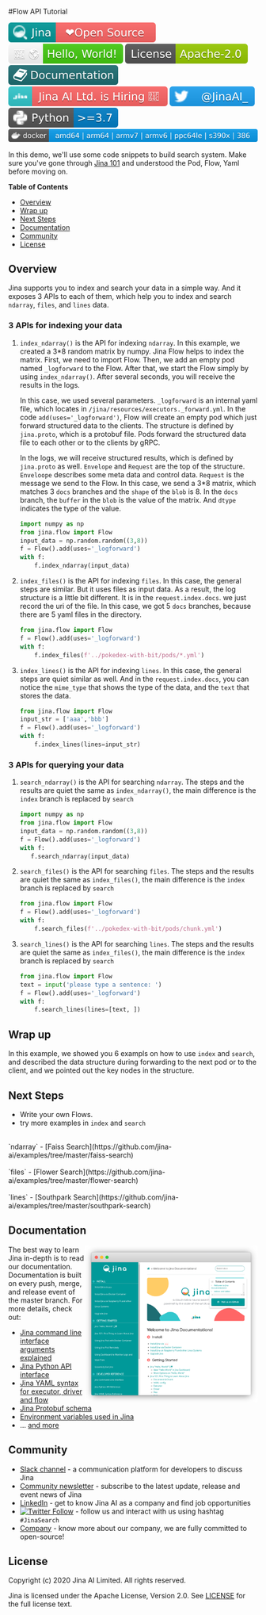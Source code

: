 #Flow API Tutorial 
<p align="center">
 
[![Jina](https://github.com/jina-ai/jina/blob/master/.github/badges/jina-badge.svg "We fully commit to open-source")](https://jina.ai)
[![Jina](https://github.com/jina-ai/jina/blob/master/.github/badges/jina-hello-world-badge.svg "Run Jina 'Hello, World!' without installing anything")](https://github.com/jina-ai/jina#jina-hello-world-)
[![Jina](https://github.com/jina-ai/jina/blob/master/.github/badges/license-badge.svg "Jina is licensed under Apache-2.0")](#license)
[![Jina Docs](https://github.com/jina-ai/jina/blob/master/.github/badges/docs-badge.svg "Checkout our docs and learn Jina")](https://docs.jina.ai)
[![We are hiring](https://github.com/jina-ai/jina/blob/master/.github/badges/jina-corp-badge-hiring.svg "We are hiring full-time position at Jina")](https://jobs.jina.ai)
<a href="https://twitter.com/intent/tweet?text=%F0%9F%91%8DCheck+out+Jina%3A+the+New+Open-Source+Solution+for+Neural+Information+Retrieval+%F0%9F%94%8D%40JinaAI_&url=https%3A%2F%2Fgithub.com%2Fjina-ai%2Fjina&hashtags=JinaSearch&original_referer=http%3A%2F%2Fgithub.com%2F&tw_p=tweetbutton" target="_blank">
  <img src="https://github.com/jina-ai/jina/blob/master/.github/badges/twitter-badge.svg"
       alt="tweet button" title="👍Share Jina with your friends on Twitter"></img>
</a>
[![Python 3.7 3.8](https://github.com/jina-ai/jina/blob/master/.github/badges/python-badge.svg "Jina supports Python 3.7 and above")](#)
[![Docker](https://github.com/jina-ai/jina/blob/master/.github/badges/docker-badge.svg "Jina is multi-arch ready, can run on differnt architectures")](https://hub.docker.com/r/jinaai/jina/tags)

</p>

In this demo, we'll use some code snippets to build search system. Make sure you've gone through [Jina 101](https://github.com/jina-ai/jina/tree/master/docs/chapters/101) and understood the Pod, Flow, Yaml before moving on. 

<!-- START doctoc generated TOC please keep comment here to allow auto update -->
<!-- DON'T EDIT THIS SECTION, INSTEAD RE-RUN doctoc TO UPDATE -->
**Table of Contents**

- [Overview](#overview)
- [Wrap up](#wrap-up)
- [Next Steps](#next-steps)
- [Documentation](#documentation)
- [Community](#community)
- [License](#license)

<!-- END doctoc generated TOC please keep comment here to allow auto update -->
## Overview
Jina supports you to index and search your data in a simple way. And it exposes 3 APIs to each of them, which help you to index and search `ndarray`, `files`, and `lines` data.

### 3 APIs for indexing your data
<p>

1. `index_ndarray()` is the API for indexing `ndarray`. In this example, we created a 3*8 random matrix by numpy. Jina Flow helps to index the matrix. First, we need to import Flow. Then, we add an empty pod named `_logforward` to the Flow. After that, we start the Flow simply by using `index_ndarray()`. After several seconds, you will receive the results in the logs. 
    
    <p>
    
    In this case, we used several parameters. `_logforward` is an internal yaml file, which locates in `/jina/resources/executors._forward.yml`. In the code `add(uses='_logforward')`, Flow will create an empty pod which just forward structured data to the clients. The structure is defined by `jina.proto`, which is a protobuf file. Pods forward the structured data file to each other or to the clients by gRPC.
    
    <p>
    
    In the logs, we will receive structured results, which is defined by `jina.proto` as well. `Envelope` and `Request` are the top of the structure. `Enveloope` describes some meta data and control data. `Request` is the message we send to the Flow. In this case, we send a 3*8 matrix, which matches 3 `docs` branches and the `shape` of the `blob` is 8. In the `docs` branch, the `buffer` in the `blob` is the value of the matrix. And `dtype` indicates the type of the value.

   ```python
   import numpy as np
   from jina.flow import Flow
   input_data = np.random.random((3,8))
   f = Flow().add(uses='_logforward')
   with f:
       f.index_ndarray(input_data)
   ```

2. `index_files()` is the API for indexing `files`. In this case, the general steps are similar. But it uses files as input data. As a result, the log structure is a little bit different. It is in the `request.index.docs`. we just record the uri of the file. In this case, we got 5 `docs` branches, because there are 5 yaml files in the directory.

    ```python
    from jina.flow import Flow
    f = Flow().add(uses='_logforward')
    with f:
        f.index_files(f'../pokedex-with-bit/pods/*.yml')
    ```
3. `index_lines()` is the API for indexing `lines`. In this case, the general steps are quiet similar as well. And in the `request.index.docs`, you can notice the `mime_type` that shows the type of the data, and the `text` that stores the data.
    ```python
    from jina.flow import Flow
    input_str = ['aaa','bbb']
    f = Flow().add(uses='_logforward')
    with f:
        f.index_lines(lines=input_str)
    ```

### 3 APIs for querying your data
<p>

1. `search_ndarray()` is the API for searching `ndarray`. The steps and the results are quiet the same as `index_ndarray()`, the main difference is the `index` branch is replaced by `search`

    ```python
    import numpy as np
    from jina.flow import Flow
    input_data = np.random.random((3,8))
    f = Flow().add(uses='_logforward')
    with f:
       f.search_ndarray(input_data)
    ```

2. `search_files()` is the API for searching `files`. The steps and the results are quiet the same as `index_files()`, the main difference is the `index` branch is replaced by `search` 
    ```python
    from jina.flow import Flow
    f = Flow().add(uses='_logforward')
    with f:
        f.search_files(f'../pokedex-with-bit/pods/chunk.yml')
    ```
3. `search_lines()` is the API for searching `lines`. The steps and the results are quiet the same as `index_files()`, the main difference is the `index` branch is replaced by `search`
    ```python
    from jina.flow import Flow
    text = input('please type a sentence: ')
    f = Flow().add(uses='_logforward')
    with f:   
        f.search_lines(lines=[text, ])
    ```

## Wrap up
In this example, we showed you 6 exampls on how to use `index` and `search`, and described the data structure during forwarding to the next pod or to the client, and we pointed out the key nodes in the structure.

## Next Steps

- Write your own Flows.
- try more examples in `index` and `search`
<br>
`ndarray` - [Faiss Search](https://github.com/jina-ai/examples/tree/master/faiss-search)
</br>
<br>
`files` - [Flower Search](https://github.com/jina-ai/examples/tree/master/flower-search)
</br>
<br>
`lines` - [Southpark Search](https://github.com/jina-ai/examples/tree/master/southpark-search)
<!---
- Check out the Docker images at Jina hub.
--->

## Documentation 

<a href="https://docs.jina.ai/">
<img align="right" width="350px" src="https://github.com/jina-ai/jina/blob/master/.github/jina-docs.png" />
</a>

The best way to learn Jina in-depth is to read our documentation. Documentation is built on every push, merge, and release event of the master branch. For more details, check out:

- [Jina command line interface arguments explained](https://docs.jina.ai/chapters/cli/index.html)
- [Jina Python API interface](https://docs.jina.ai/api/jina.html)
- [Jina YAML syntax for executor, driver and flow](https://docs.jina.ai/chapters/yaml/yaml.html)
- [Jina Protobuf schema](https://docs.jina.ai/chapters/proto/index.html)
- [Environment variables used in Jina](https://docs.jina.ai/chapters/envs.html)
- ... [and more](https://docs.jina.ai/index.html)

## Community

- [Slack channel](https://join.slack.com/t/jina-ai/shared_invite/zt-dkl7x8p0-rVCv~3Fdc3~Dpwx7T7XG8w) - a communication platform for developers to discuss Jina
- [Community newsletter](mailto:newsletter+subscribe@jina.ai) - subscribe to the latest update, release and event news of Jina
- [LinkedIn](https://www.linkedin.com/company/jinaai/) - get to know Jina AI as a company and find job opportunities
- [![Twitter Follow](https://img.shields.io/twitter/follow/JinaAI_?label=Follow%20%40JinaAI_&style=social)](https://twitter.com/JinaAI_) - follow us and interact with us using hashtag `#JinaSearch`  
- [Company](https://jina.ai) - know more about our company, we are fully committed to open-source!



## License

Copyright (c) 2020 Jina AI Limited. All rights reserved.

Jina is licensed under the Apache License, Version 2.0. See [LICENSE](https://github.com/jina-ai/jina/blob/master/LICENSE) for the full license text.
